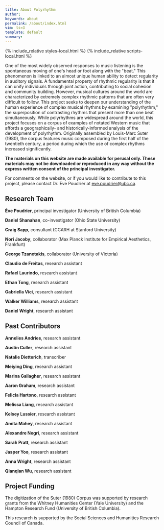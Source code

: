 ```yaml
---
title: About Polyrhythm
author: 
keywords: about
permalink: /about/index.html
vim: ts=3
template: default
summary: 
---
```


{% include_relative styles-local.html %}
{% include_relative scripts-local.html %}


One of the most widely observed responses to music listening is the spontaneous moving of one's head or foot along with the "beat." This phenomenon is linked to an almost unique human ability to detect regularity in auditory signals. A fundamental property of rhythmic regularity is that it can unify individuals through joint action, contributing to social cohesion and community building. However, musical cultures around the world are characterized by extremely complex rhythmic patterns that are often very difficult to follow. This project seeks to deepen our understanding of the human experience of complex musical rhythms by examining "polyrhythm," the superposition of contrasting rhythms that present more than one beat simultaneously. While polyrhythms are widespread around the world, this project focuses on a corpus of examples of notated Western music that affords a geographically- and historically-informed analysis of the development of polyrhythm. Originally assembled by Louis-Marc Suter (1980), the corpus features music composed during the first half of the twentieth century, a period during which the use of complex rhythms increased significantly.

  

**The materials on this website are made available for perusal only. These materials may not be downloaded or reproduced in any way without the express written consent of the principal investigator.**

  

For comments on the website, or if you would like to contribute to this project, please contact Dr. Ève Poudrier at <a target="_blank" href="mailto:eve.poudrier@ubc.ca">eve.poudrier@ubc.ca</a>.

    
       
         
## Research Team ##





**Ève Poudrier**, principal investigator (University of British Columbia)

**Daniel Shanahan**, co-investigator (Ohio State University)

**Craig Sapp**, consultant (CCARH at Stanford University)

**Nori Jacoby**, collaborator (Max Planck Institute for Empirical Aesthetics, Frankfurt)

**George Tzanetakis**, collaborator (University of Victoria)

**Claudio de Freitas**, research assistant 

**Rafael Laurindo**, research assistant

**Ethan Tong**, research assistant

**Gabriella Vici**, research assistant

**Walker Williams**, research assistant

**Daniel Wright**, research assistant


## Past Contributors ##


**Annelies Andries**, research assistant

**Austin Culler**, research assistant

**Natalie Dietterich**, transcriber

**Meiying Ding**, research assistant

**Marina Gallagher**, research assistant

**Aaron Graham**, research assistant

**Felicia Hartono**, research assistant

**Melissa Liang**, research assistant

**Kelsey Lussier**, research assistant

**Amita Mahey**, research assistant

**Alexandre Negri**, research assistant

**Sarah Pratt**, research assistant

**Jasper Yoo**, research assistant

**Anna Wright**, research assistant

**Qianqian Wu**, research assistant


## Project Funding ##

The digitization of the Suter (1980) Corpus was supported by research grants from the Whitney Humanities Center (Yale University) and the Hampton Research Fund (University of British Columbia).

  

This research is supported by the Social Sciences and Humanities Research Council of Canada.




